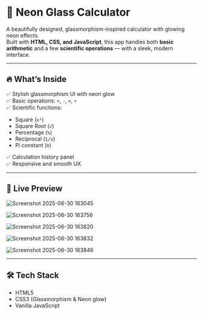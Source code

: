 # 💎 Neon Glass Calculator

A beautifully designed, glassmorphism-inspired calculator with glowing neon effects.  
Built with **HTML, CSS, and JavaScript**, this app handles both **basic arithmetic** and a few **scientific operations** — with a sleek, modern interface.

---

## 🔥 What’s Inside

✅ Stylish glassmorphism UI with neon glow  
✅ Basic operations: `+`, `-`, `×`, `÷`  
✅ Scientific functions:
- Square (`x²`)
- Square Root (`√`)
- Percentage (`%`)
- Reciprocal (`1/x`)
- Pi constant (`π`)

✅ Calculation history panel  
✅ Responsive and smooth UX  

---

## 📸 Live Preview

![Screenshot 2025-06-30 163045](https://github.com/user-attachments/assets/9715dceb-3e84-4ed6-8c95-323e60958757)

![Screenshot 2025-06-30 163756](https://github.com/user-attachments/assets/eaa76dd9-d7ac-491b-a761-59bf0685ddce)

![Screenshot 2025-06-30 163820](https://github.com/user-attachments/assets/9a79126f-1456-4cda-bec8-921700875abd)

![Screenshot 2025-06-30 163832](https://github.com/user-attachments/assets/c0767060-f5a4-4346-9449-e8f1e1ff6ec7)

![Screenshot 2025-06-30 163846](https://github.com/user-attachments/assets/443f487f-2f74-42d2-abf9-6a03f84dc216)

---

## 🛠️ Tech Stack

- HTML5  
- CSS3 (Glassmorphism & Neon glow)  
- Vanilla JavaScript  
